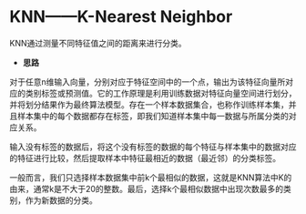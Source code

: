 # KNN——K-Nearest Neighbor

KNN通过测量不同特征值之间的距离来进行分类。

* **思路**

对于任意n维输入向量，分别对应于特征空间中的一个点，输出为该特征向量所对应的类别标签或预测值。它的工作原理是利用训练数据对特征向量空间进行划分，并将划分结果作为最终算法模型。存在一个样本数据集合，也称作训练样本集，并且样本集中的每个数据都存在标签，即我们知道样本集中每一数据与所属分类的对应关系。

输入没有标签的数据后，将这个没有标签的数据的每个特征与样本集中的数据对应的特征进行比较，然后提取样本中特征最相近的数据（最近邻）的分类标签。

一般而言，我们只选择样本数据集中前k个最相似的数据，这就是KNN算法中K的由来，通常k是不大于20的整数。最后，选择k个最相似数据中出现次数最多的类别，作为新数据的分类。


